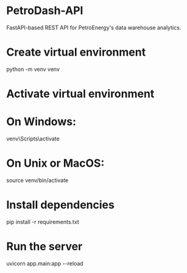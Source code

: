 # PetroDash-API
FastAPI-based REST API for PetroEnergy's data warehouse analytics.

# Create virtual environment
python -m venv venv

# Activate virtual environment
# On Windows:
venv\Scripts\activate
# On Unix or MacOS:
source venv/bin/activate

# Install dependencies
pip install -r requirements.txt

# Run the server

uvicorn app.main:app --reload